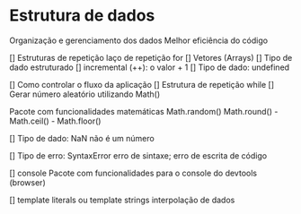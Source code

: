 # Estrutura de dados
  Organização e gerenciamento dos dados
  Melhor eficiência do código

[] Estruturas de repetição
  laço de repetição
  for [] 
  Vetores (Arrays) 
[] Tipo de dado estruturado 
[] incremental (++): o valor + 1 
[] Tipo de dado: undefined

[] Como controlar o fluxo da aplicação [] Estrutura de repetição while [] Gerar número aleatório utilizando Math()

Pacote com funcionalidades matemáticas
Math.random()
Math.round() - Math.ceil() - Math.floor() 

[] Tipo de dado: NaN
não é um número 

[] Tipo de erro: SyntaxError
erro de sintaxe; 
erro de escrita de código 

[] console
Pacote com funcionalidades para o console do devtools (browser)

[] template literals ou template strings
interpolação de dados